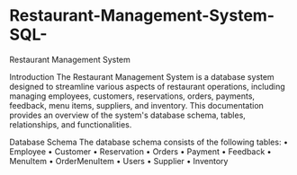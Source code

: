 # Restaurant-Management-System-SQL-

Restaurant Management System


Introduction
The Restaurant Management System is a database system designed to streamline various aspects of restaurant operations, including managing employees, customers, reservations, orders, payments, feedback, menu items, suppliers, and inventory. This documentation provides an overview of the system's database schema, tables, relationships, and functionalities.

Database Schema
The database schema consists of the following tables:
•	Employee
•	Customer
•	Reservation
•	Orders
•	Payment
•	Feedback
•	MenuItem
•	OrderMenuItem
•	Users
•	Supplier
•	Inventory
